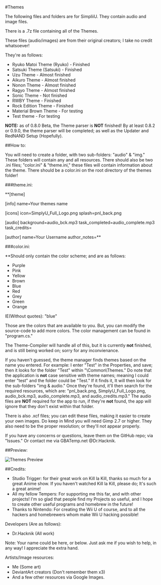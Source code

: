 #Themes

The following files and folders are for SimpliiU.
They contain audio and image files.

There is a .7z file containing all of the Themes. 

These files (audio/images) are from their original creators; I take no credit
whatsoever! 

They're as follows: 

* Ryuko Matoi Theme (Ryuko) - Finished
* Satsuki Theme (Satsuki) - Finished
* Uzu Theme  - Almost finished
* Aikuro Theme - Almost finished 
* Nonon Theme - Almost finished  
* Ragyo Theme - Almost finished
* Sonic Theme - Not finished
* RWBY Theme - Finished
* Rock Edition Theme - Finished
* Material Brown Theme - For testing 
* Test theme - For testing 

**NOTE:** as of 0.8.0 Beta, the Theme parser is **NOT** finished! 
By at least 0.8.2 or 0.9.0, the theme parser will be completed; as well
as the Updater and RedNAND Setup (Hopefully).


##How to: 

You will need to create a folder, with two sub-folders: "audio" & "img." 
These folders will contain any and all resources. 
There should also be two .ini files; "color.ini" & "theme.ini," these files will contain
information about the theme.
There should be a color.ini on the root directory of the themes folder!  

###theme.ini: 

**[theme]

[info]
name=Your themes name

[icons]
icon=SimplyU_Full_Logo.png
splash=pnl_back.png

[audio]
background=audio_bck.mp3
task_completed=audio_complete.mp3
task_credits=

[author]
name=Your Username
author_notes=**

###color.ini: 

**Should only contain the color scheme; and are as follows: 

* Purple
* Pink
* Yellow
* Brown
* Blue 
* Red
* Grey 
* Green 
* Orange

IE(Without quotes): "blue"


Those are the colors that are available to you. But, you can modify the source-code
to add more colors. The color management can be found in "program.cs." 

The Theme-Compiler will handle all of this, but it is currently **not** finished, and is still
being worked on; sorry for any inconvienance.

If you haven't guessed, the theme manager finds themes based on the name you entered. For example: 
I enter "Test" in the Properties, and save; then it looks for the folder "Test" within "\\Common\\Themes." Do note
that the application is **not** case sensitive with theme names; meaning I could enter "test" and the folder could be "Test."
If it finds it, It will then look for the sub-folders "img & audio." Once they're found, it'll then search
for the required resources, which are: "pnl_back.png, SimplyU_Full_Logo.png, audio_bck.mp3, audio_complete.mp3, and audio_credits.mp3."
The audio files are **NOT** required for the app to run, if they're **not** found, the app will ignore that they
don't exist within that folder.

There is also .xcf files; you can edit these files, making it easier to create your own images. 
Do keep in Mind you will need Gimp 2.7 or higher. They also need to be the proper resolution; or they'll not appear properly.  

If you have any concerns or questions, leave them on the GitHub repo; via "Issues."
Or contact me via GBATemp.net @Dr.Hacknik.  

##Preview: 

![Themes Preview](https://github.com/zoltx23/SimplyU/blob/master/Common/Themes/themes_preview.png?raw=true) 


##Credits:

* Studio Trigger: for their great work on Kill la Kill, thanks so much for a great Anime show.
If you haven't watched Kill la Kill, please do; It's such a great anime! 
* All my fellow Tempers: For supporting me this far, and with other projects! I'm so glad that 
people find my Projects so useful, and I hope to create other useful programs and homebrew in the future!
* Thanks to Nintendo: For creating the Wii U of course, and to all the hackers and homebrewers whom
make Wii U hacking possible!  

Developers (Are as follows): 

* Dr.Hacknik (All work) 

Note: Your name could be here, or below. 
Just ask me if you wish to help, in any way! 
I appreciate the extra hand. 

Artists/Image resources: 

* Me (Some art) 
* DeviantArt creators (Don't remember them x3) 
* And a few other resources via Google Images. 

